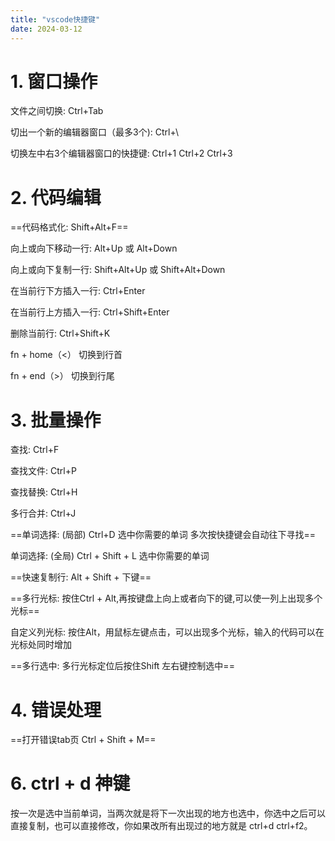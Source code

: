 ```yaml
---
title: "vscode快捷键"
date: 2024-03-12
---
```




# 1. 窗口操作

文件之间切换:   Ctrl+Tab
 
切出一个新的编辑器窗口（最多3个):   Ctrl+\
 
切换左中右3个编辑器窗口的快捷键:   Ctrl+1  Ctrl+2  Ctrl+3

# 2. 代码编辑

==代码格式化:   Shift+Alt+F==
 
向上或向下移动一行:   Alt+Up 或 Alt+Down
 
向上或向下复制一行:   Shift+Alt+Up 或 Shift+Alt+Down
 
在当前行下方插入一行:   Ctrl+Enter
 
在当前行上方插入一行:   Ctrl+Shift+Enter

删除当前行:   Ctrl+Shift+K

fn + home（<） 切换到行首

fn + end（>）  切换到行尾

# 3. 批量操作

查找:  Ctrl+F
 
查找文件:  Ctrl+P
 
查找替换:  Ctrl+H
 
多行合并:  Ctrl+J
 
==单词选择:  (局部) Ctrl+D  选中你需要的单词  多次按快捷键会自动往下寻找==
 
单词选择:  (全局) Ctrl + Shift + L  选中你需要的单词 
 
==快速复制行:  Alt + Shift + 下键==
 
==多行光标:  按住Ctrl + Alt,再按键盘上向上或者向下的键,可以使一列上出现多个光标==
 
自定义列光标: 按住Alt，用鼠标左键点击，可以出现多个光标，输入的代码可以在光标处同时增加
 
==多行选中:  多行光标定位后按住Shift 左右键控制选中==

# 4. 错误处理
==打开错误tab页 Ctrl + Shift + M==

# 6. ctrl  + d 神键
按一次是选中当前单词，当两次就是将下一次出现的地方也选中，你选中之后可以直接复制，也可以直接修改，你如果改所有出现过的地方就是 ctrl+d ctrl+f2。
